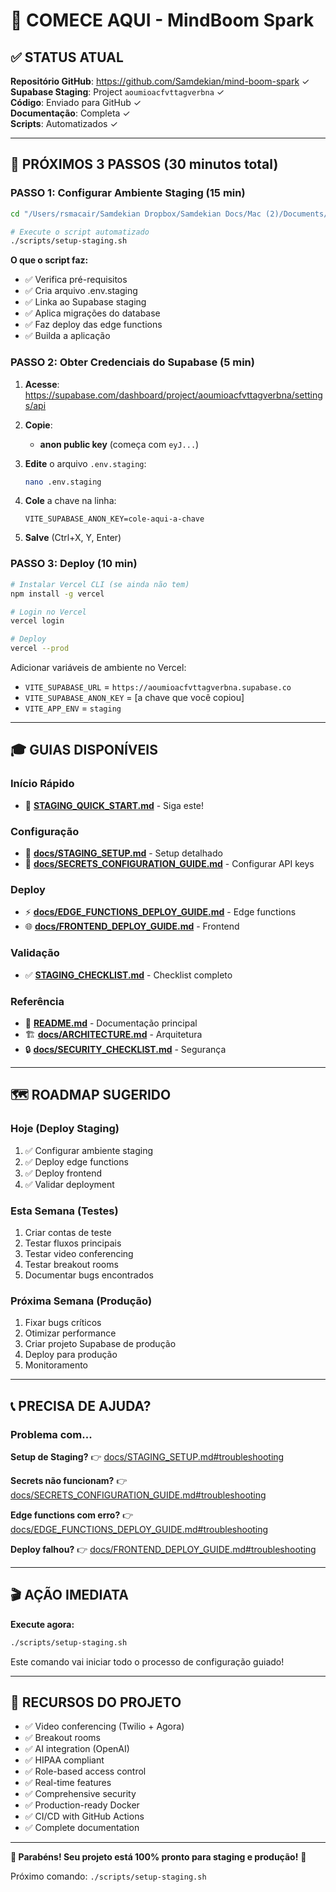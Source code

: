 # 🚀 COMECE AQUI - MindBoom Spark

## ✅ STATUS ATUAL

**Repositório GitHub**: https://github.com/Samdekian/mind-boom-spark ✓  
**Supabase Staging**: Project `aoumioacfvttagverbna` ✓  
**Código**: Enviado para GitHub ✓  
**Documentação**: Completa ✓  
**Scripts**: Automatizados ✓  

---

## 🎯 PRÓXIMOS 3 PASSOS (30 minutos total)

### PASSO 1: Configurar Ambiente Staging (15 min)

```bash
cd "/Users/rsmacair/Samdekian Dropbox/Samdekian Docs/Mac (2)/Documents/Dev/MindBloom/mind-bloom-therapy-ai"

# Execute o script automatizado
./scripts/setup-staging.sh
```

**O que o script faz:**
- ✅ Verifica pré-requisitos
- ✅ Cria arquivo .env.staging
- ✅ Linka ao Supabase staging
- ✅ Aplica migrações do database
- ✅ Faz deploy das edge functions
- ✅ Builda a aplicação

### PASSO 2: Obter Credenciais do Supabase (5 min)

1. **Acesse**: https://supabase.com/dashboard/project/aoumioacfvttagverbna/settings/api

2. **Copie**:
   - **anon public key** (começa com `eyJ...`)

3. **Edite** o arquivo `.env.staging`:
   ```bash
   nano .env.staging
   ```
   
4. **Cole** a chave na linha:
   ```env
   VITE_SUPABASE_ANON_KEY=cole-aqui-a-chave
   ```

5. **Salve** (Ctrl+X, Y, Enter)

### PASSO 3: Deploy (10 min)

```bash
# Instalar Vercel CLI (se ainda não tem)
npm install -g vercel

# Login no Vercel
vercel login

# Deploy
vercel --prod
```

Adicionar variáveis de ambiente no Vercel:
- `VITE_SUPABASE_URL` = `https://aoumioacfvttagverbna.supabase.co`
- `VITE_SUPABASE_ANON_KEY` = [a chave que você copiou]
- `VITE_APP_ENV` = `staging`

---

## 🎓 GUIAS DISPONÍVEIS

### Início Rápido
- 🚀 **[STAGING_QUICK_START.md](STAGING_QUICK_START.md)** - Siga este!

### Configuração
- 🔧 **[docs/STAGING_SETUP.md](docs/STAGING_SETUP.md)** - Setup detalhado
- 🔐 **[docs/SECRETS_CONFIGURATION_GUIDE.md](docs/SECRETS_CONFIGURATION_GUIDE.md)** - Configurar API keys

### Deploy
- ⚡ **[docs/EDGE_FUNCTIONS_DEPLOY_GUIDE.md](docs/EDGE_FUNCTIONS_DEPLOY_GUIDE.md)** - Edge functions
- 🌐 **[docs/FRONTEND_DEPLOY_GUIDE.md](docs/FRONTEND_DEPLOY_GUIDE.md)** - Frontend

### Validação
- ✅ **[STAGING_CHECKLIST.md](STAGING_CHECKLIST.md)** - Checklist completo

### Referência
- 📖 **[README.md](README.md)** - Documentação principal
- 🏗️ **[docs/ARCHITECTURE.md](docs/ARCHITECTURE.md)** - Arquitetura
- 🔒 **[docs/SECURITY_CHECKLIST.md](docs/SECURITY_CHECKLIST.md)** - Segurança

---

## 🗺️ ROADMAP SUGERIDO

### Hoje (Deploy Staging)
1. ✅ Configurar ambiente staging
2. ✅ Deploy edge functions
3. ✅ Deploy frontend
4. ✅ Validar deployment

### Esta Semana (Testes)
1. Criar contas de teste
2. Testar fluxos principais
3. Testar video conferencing
4. Testar breakout rooms
5. Documentar bugs encontrados

### Próxima Semana (Produção)
1. Fixar bugs críticos
2. Otimizar performance
3. Criar projeto Supabase de produção
4. Deploy para produção
5. Monitoramento

---

## 📞 PRECISA DE AJUDA?

### Problema com...

**Setup de Staging?**
👉 [docs/STAGING_SETUP.md#troubleshooting](docs/STAGING_SETUP.md#troubleshooting)

**Secrets não funcionam?**
👉 [docs/SECRETS_CONFIGURATION_GUIDE.md#troubleshooting](docs/SECRETS_CONFIGURATION_GUIDE.md#troubleshooting)

**Edge functions com erro?**
👉 [docs/EDGE_FUNCTIONS_DEPLOY_GUIDE.md#troubleshooting](docs/EDGE_FUNCTIONS_DEPLOY_GUIDE.md#troubleshooting)

**Deploy falhou?**
👉 [docs/FRONTEND_DEPLOY_GUIDE.md#troubleshooting](docs/FRONTEND_DEPLOY_GUIDE.md#troubleshooting)

---

## 🎬 AÇÃO IMEDIATA

**Execute agora:**

```bash
./scripts/setup-staging.sh
```

Este comando vai iniciar todo o processo de configuração guiado!

---

## 🌟 RECURSOS DO PROJETO

- ✅ Video conferencing (Twilio + Agora)
- ✅ Breakout rooms
- ✅ AI integration (OpenAI)
- ✅ HIPAA compliant
- ✅ Role-based access control
- ✅ Real-time features
- ✅ Comprehensive security
- ✅ Production-ready Docker
- ✅ CI/CD with GitHub Actions
- ✅ Complete documentation

---

**🎉 Parabéns! Seu projeto está 100% pronto para staging e produção!** 🎉

Próximo comando: `./scripts/setup-staging.sh`

